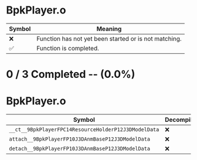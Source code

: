 # BpkPlayer.o
| Symbol | Meaning 
| ------------- | ------------- 
| :x: | Function has not yet been started or is not matching. 
| :white_check_mark: | Function is completed. 


# 0 / 3 Completed -- (0.0%)
# BpkPlayer.o
| Symbol | Decompiled? |
| ------------- | ------------- |
| `__ct__9BpkPlayerFPC14ResourceHolderP12J3DModelData` | :x: |
| `attach__9BpkPlayerFP10J3DAnmBaseP12J3DModelData` | :x: |
| `detach__9BpkPlayerFP10J3DAnmBaseP12J3DModelData` | :x: |
